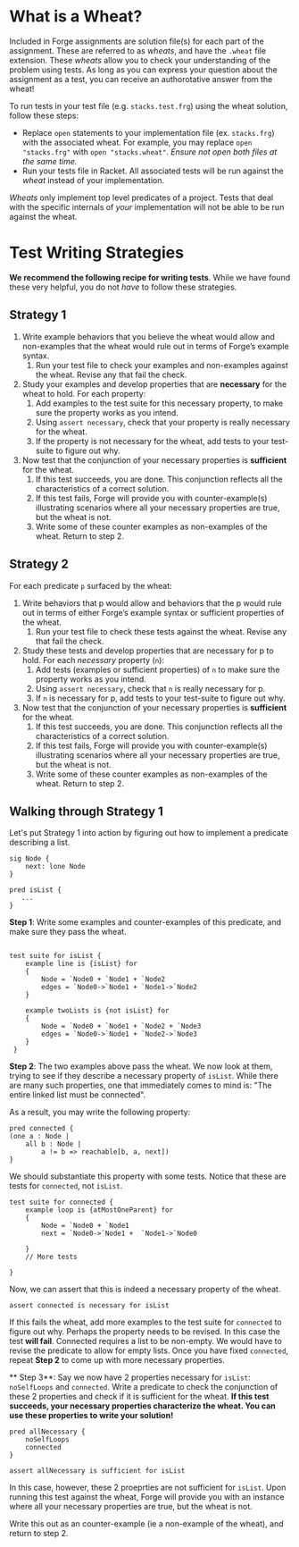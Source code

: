 # What is a Wheat?

Included in Forge assignments are solution file(s) for each part of the assignment.
These are referred to as _wheats_, and have the `.wheat` file extension.
These _wheats_ allow you to check your understanding of the problem using tests. As long as you can
express your question about the assignment as a test, you can receive an authorotative answer from the wheat!

To run tests in your test file (e.g. `stacks.test.frg`) using the wheat solution, follow these steps:

- Replace `open` statements to your implementation file (ex. `stacks.frg`) with the associated wheat.
  For example, you may replace `open "stacks.frg"` with `open "stacks.wheat"`. _Ensure not open both files at the same time._
- Run your tests file in Racket. All associated tests will be run against the _wheat_ instead of your implementation.

_Wheats_ only implement top level predicates of a project. Tests that deal with the specific internals of _your_ implementation
will not be able to be run against the wheat.

# Test Writing Strategies

**We recommend the following recipe for writing tests**. While we have found these very helpful, you do not *have* to follow these strategies.

## Strategy 1

1. Write example behaviors that you believe the wheat would allow and non-examples that the wheat would rule out in terms of Forge’s example syntax.
   1. Run your test file to check your examples and non-examples against the wheat. Revise any that fail the check.
2. Study your examples and develop properties that are **necessary** for the wheat to hold. For each property:
   1. Add examples to the test suite for this necessary property, to make sure the property works as you intend.
   1. Using `assert necessary`, check that your property is really necessary for the wheat.
   1. If the property is not necessary for the wheat, add tests to your test-suite to figure out why.
3. Now test that the conjunction of your necessary properties is **sufficient** for the wheat.
   1. If this test succeeds, you are done. This conjunction reflects all the characteristics of a correct solution.
   1. If this test fails, Forge will provide you with counter-example(s) illustrating scenarios where all your necessary properties are true, but the wheat is not.
   1. Write some of these counter examples as non-examples of the wheat. Return to step 2.



## Strategy 2

For each predicate `p` surfaced by the wheat:

1. Write behaviors that p would allow and behaviors that the p would rule out in terms of either Forge’s example syntax or sufficient properties of the wheat. 
    1. Run your test file to check these tests against the wheat. Revise any that fail the check.
2. Study these tests and develop properties that are necessary for p to hold. For each *necessary* property (`n`):
    1. Add tests (examples or sufficient properties) of `n` to make sure the property works as you intend.
    2. Using `assert necessary`, check that `n` is really necessary for p.
    3. If `n` is necessary for p, add tests to your test-suite to figure out why.
3. Now test that the conjunction of your necessary properties is **sufficient** for the wheat.
   1. If this test succeeds, you are done. This conjunction reflects all the characteristics of a correct solution.
   1. If this test fails, Forge will provide you with counter-example(s) illustrating scenarios where all your necessary properties are true, but the wheat is not.
   1. Write some of these counter examples as non-examples of the wheat. Return to step 2.


## Walking through Strategy 1

Let's put Strategy 1 into action by  figuring out how to implement a predicate describing a
list.
```
sig Node { 
    next: lone Node
}

pred isList {
   ...
}
```

 **Step 1**: Write some examples and counter-examples of this predicate, and make sure they pass the wheat.

```

test suite for isList {
    example line is {isList} for
    {
        Node = `Node0 + `Node1 + `Node2 
        edges = `Node0->`Node1 + `Node1->`Node2 
    }

    example twoLists is {not isList} for
    {
        Node = `Node0 + `Node1 + `Node2 + `Node3
        edges = `Node0->`Node1 + `Node2->`Node3 
    }
 }
```

**Step 2**: The two examples above pass the wheat. We now look at them, trying to see if they describe a necessary property of `isList`.
While there are many such properties, one that immediately comes to mind is: "The entire linked list must be connected".

As a result, you may write the following property:

```
pred connected {
(one a : Node | 
    all b : Node | 
        a != b => reachable[b, a, next]) 
}
```

We should substantiate this property with some tests. Notice that these are tests for `connected`, not `isList`.
```
test suite for connected {
    example loop is {atMostOneParent} for
    {
        Node = `Node0 + `Node1
        next = `Node0->`Node1 +  `Node1->`Node0
        
    }
    // More tests

}
```

Now, we can assert that this is indeed a necessary property of the wheat.

```
assert connected is necessary for isList
```

If this fails the wheat, add more examples to the test suite for `connected` to figure out why.
Perhaps the property needs to be revised. In this case the test **will fail**. Connected requires a list
to be non-empty. We would have to revise the predicate to allow for empty lists.
Once you have fixed `connected`, repeat **Step 2** to come up with more necessary properties.


** Step 3**: Say we now have 2 properties necessary for `isList`: `noSelfLoops` and `connected`.
Write a predicate to check the conjunction of these 2 properties and check if it is
sufficient for the wheat. **If this test succeeds, your necessary properties characterize the wheat. You can
use these properties to write your solution!**


```
pred allNecessary {
    noSelfLoops
    connected
}

assert allNecessary is sufficient for isList
```

In this case, however, these 2 proeprties are not sufficient for `isList`. Upon running this test
against the wheat, Forge will provide you with an instance where 
all your necessary properties are true, but the wheat is not.

Write this out as an counter-example (ie a non-example of the wheat), and return to step 2.


